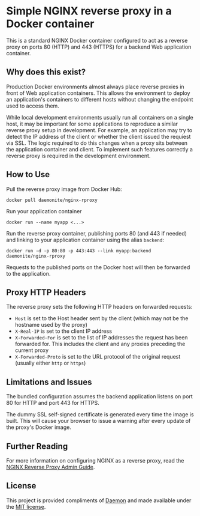 # Simple NGINX reverse proxy in a Docker container

This is a standard NGINX Docker container configured to act as a reverse proxy on ports 80 (HTTP) and 443 (HTTPS) for a backend Web application container.

## Why does this exist?

Production Docker environments almost always place reverse proxies in front of Web application containers. This allows the environment to deploy an application's containers to different hosts without changing the endpoint used to access them.

While local development environments usually run all containers on a single host, it may be important for some applications to reproduce a similar reverse proxy setup in development. For example, an application may try to detect the IP address of the client or whether the client issued the requiest via SSL. The logic required to do this changes when a proxy sits between the application container and client. To implement such features correctly a reverse proxy is required in the development environment.

## How to Use

Pull the reverse proxy image from Docker Hub:

    docker pull daemonite/nginx-rproxy

Run your application container

    docker run --name myapp <...>

Run the reverse proxy container, publishing ports 80 (and 443 if needed) and linking to your application container using the alias `backend`:

    docker run -d -p 80:80 -p 443:443 --link myapp:backend daemonite/nginx-rproxy

Requests to the published ports on the Docker host will then be forwarded to the application.

## Proxy HTTP Headers

The reverse proxy sets the following HTTP headers on forwarded requests:

- `Host` is set to the Host header sent by the client (which may not be the hostname used by the proxy)
- `X-Real-IP` is set to the client IP address
- `X-Forwarded-For` is set to the list of IP addresses the request has been forwarded for. This includes the client and any proxies preceding the current proxy
- `X-Forwarded-Proto` is set to the URL protocol of the original request (usually either `http` or `https`)

## Limitations and Issues

The bundled configuration assumes the backend application listens on port 80 for HTTP and port 443 for HTTPS.

The dummy SSL self-signed certificate is generated every time the image is built. This will cause your browser to issue a warning after every update of the proxy's Docker image.

## Further Reading

For more information on configuring NGINX as a reverse proxy, read the [NGINX Reverse Proxy Admin Guide](https://www.nginx.com/resources/admin-guide/reverse-proxy/).

## License

This project is provided compliments of [Daemon](http://www.daemon.com.au/) and made available under the [MIT license](LICENSE.txt).